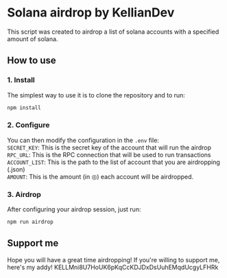 # Solana airdrop by KellianDev

This script was created to airdrop a list of solana accounts with a specified amount of solana.

## How to use

### 1. Install

The simplest way to use it is to clone the repository and to run:
```bash
npm install
```

### 2. Configure

You can then modify the configuration in the ```.env``` file:<br>
`SECRET_KEY`: This is the secret key of the account that will run the airdrop<br>
`RPC_URL`: This is the RPC connection that will be used to run transactions<br>
`ACCOUNT_LIST`: This is the path to the list of account that you are airdropping (.json)<br>
`AMOUNT`: This is the amount (in ◎) each account will be airdropped.<br>

### 3. Airdrop

After configuring your airdrop session, just run:
```bash
npm run airdrop
```

## Support me

Hope you will have a great time airdropping! If you're willing to support me, here's my addy! KELLMni8U7HoUK6pKqCcKDJDxDsUuhEMqdUcgyLFHRk
